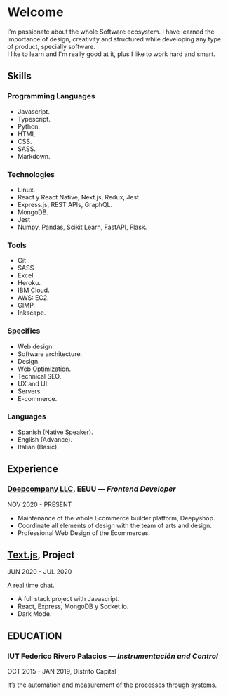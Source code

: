 # Welcome
I'm passionate about the whole Software ecosystem. I have learned the importance of design, creativity and structured while developing any type of product, specially software.
<br>
I like to learn and I'm really good at it, plus I like to work hard and smart.

## Skills
### Programming Languages
- Javascript.
- Typescript.
- Python.
- HTML.
- CSS.
- SASS.
- Markdown.

### Technologies
- Linux.
- React y React Native, Next.js, Redux, Jest.
- Express.js, REST APIs, GraphQL.
- MongoDB.
- Jest
- Numpy, Pandas, Scikit Learn, FastAPI, Flask.

### Tools
- Git
- SASS
- Excel
- Heroku.
- IBM Cloud.
- AWS: EC2.
- GIMP.
- Inkscape.

### Specifics
- Web design.
- Software architecture.
- Design.
- Web Optimization.
- Technical SEO.
- UX and UI.
- Servers.
- E-commerce.

### Languages
- Spanish (Native Speaker).
- English (Advance).
- Italian (Basic).

## Experience

### **[Deepcompany LLC](https://www.deepcompany.com), EEUU** *— Frontend Developer*
NOV 2020 - PRESENT

- Maintenance of the whole Ecommerce builder platform, Deepyshop.
- Coordinate all elements of design with the team of arts and design.
- Professional Web Design of the Ecommerces.


## **[Text.js](https://henryjperez.github.io/text-js/), Project**

JUN 2020 - JUL 2020

A real time chat.

- A full stack project with Javascript.
- React, Express, MongoDB y Socket.io.
- Dark Mode.




## EDUCATION 

### **IUT Federico Rivero Palacios** *— Instrumentación and Control*

OCT 2015 - JAN 2019, Distrito Capital

It’s the automation and measurement of the processes through systems.

<!--
**henryjperez/henryjperez** is a ✨ _special_ ✨ repository because its `README.md` (this file) appears on your GitHub profile.

Here are some ideas to get you started:

- 🔭 I’m currently working on ...
- 🌱 I’m currently learning ...
- 👯 I’m looking to collaborate on ...
- 🤔 I’m looking for help with ...
- 💬 Ask me about ...
- 📫 How to reach me: ...
- 😄 Pronouns: ...
- ⚡ Fun fact: ...
-->
